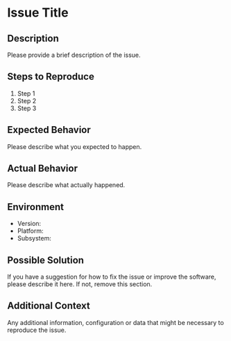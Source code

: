 # Issue Title

## Description

Please provide a brief description of the issue.

## Steps to Reproduce

1. Step 1
2. Step 2
3. Step 3

## Expected Behavior

Please describe what you expected to happen.

## Actual Behavior

Please describe what actually happened.

## Environment

- Version:
- Platform:
- Subsystem:

## Possible Solution

If you have a suggestion for how to fix the issue or improve the software, please describe it here. If not, remove this section.

## Additional Context

Any additional information, configuration or data that might be necessary to reproduce the issue.
